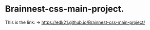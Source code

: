 # Brainnest-css-main-project.
This is the link: -> https://edk21.github.io/Brainnest-css-main-project/
